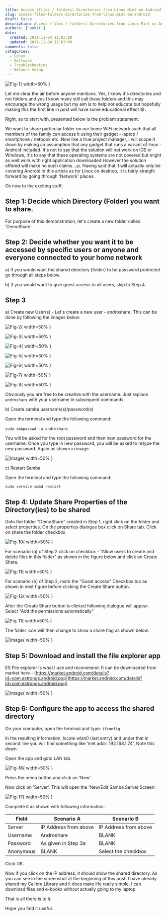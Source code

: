 ```yaml
---
title: Access (files / folders) Directories from Linux Mint on Android
slug: access-files-folders-directories-from-linux-mint-on-android
draft: False
description: Access (files / folders) Directories from Linux Mint on Android
authors: ['ankit']
date: 
  created: 2011-11-04 11:03:00
  updated: 2011-11-04 11:03:00
comments: false
categories:
  - Linux
  - Software
  - Troubleshooting
  - Network Setup
---
```


![Fig-1](../assets/images/2016/07/20111104_Fig_1.png){ width=50% }

Let me clear the air before anyone mentions. Yes, I know it's directories and not folders and yes I know many still call these folders and this may encourage the wrong usage but my aim is to help not educate but hopefully making this the first line in post will have some educational effect :smile:.

<!-- more -->

Right, so to start with, presented below is the problem statement:

We want to share particular folder on our home WiFi network such that all members of the family can access it using their gadget - laptop / smartphone / netbook etc. Now like a true project manager, I will scope it down by making an assumption that any gadget that runs a variant of linux - Android included. It's not to say that the solution will not work on iOS or Windows, it's to say that these operating systems are not covered but might as well work with right application downloaded.However the solution offered will make no such claims...:p. Having said that, I will actually only be covering Android in this article as for Linux on desktop, it is fairly straight forward by going through 'Network' places.

Ok now to the exciting stuff:

## Step 1: Decide which Directory (Folder) you want to share.


For purpose of this demonstration, let's create a new folder called 'DemoShare'.

## Step 2: Decide whether you want it to be accessed by specific users or anyone and everyone connected to your home network

a) If you would want the shared directory (folder) to be password protected go through all steps below.

b) If you would want to give guest access to all users, skip to Step 4.

## Step 3

a) Create new User(s) - Let's create a new user - androshare. This can be done by following the images below:

![Fig-2](../assets/images/2016/07/20111104_Fig_2.png){ width=50% }

![Fig-3](../assets/images/2016/07/20111104_Fig_3.png){ width=50% }

![Fig-4](../assets/images/2016/07/20111104_Fig_4.png){ width=50% }

![Fig-5](../assets/images/2016/07/20111104_Fig_5.png){ width=50% }

![Fig-6](../assets/images/2016/07/20111104_Fig_6.png){ width=50% }

![Fig-7](../assets/images/2016/07/20111104_Fig_7.png){ width=50% }

![Fig-8](../assets/images/2016/07/20111104_Fig_8.png){ width=50% }

Obviously you are free to be creative with the username. Just replace `androshare` with your username in subsequent commands.

b) Create samba username(s)/password(s)

Open the terminal and type the following command:

`sudo smbpasswd -a androshare`. 

You will be asked for the root password and then new password for the username. Once you type in new password, you will be asked to retype the new password. Again as shown in image.

![Image](../assets/images/2016/07/20111104_Fig_9.png){ width=50% }

c) Restart Samba

Open the terminal and type the following command:

`sudo service smbd restart`

## Step 4: Update Share Properties of the Directory(ies) to be shared


Goto the folder "DemoShare" created in Step 1, right click on the folder and select properties. On the properties dialogue box click on Share tab. Click on share the folder checkbox.

![Fig-10](../assets/images/2016/07/20111104_Fig_10.png){ width=50% }

For scenario (a) of Step 2 click on checkbox - "Allow users to create and delete files in this folder" as shown in the figure below and click on Create Share.

![Fig-11](../assets/images/2016/07/20111104_Fig_11.png){ width=50% }

For scenario (b) of Step 2, mark the "Guest access" Checkbox too as shown in next figure before clicking the Create Share button.

![Fig-12](../assets/images/2016/07/20111104_Fig_12.png){ width=50% }

After the Create Share button is clicked following dialogue will appear. Select "Add the permissions automatically"

![Fig-11](../assets/images/2016/07/20111104_Fig_13.png){ width=50% }

The folder icon will then change to show a share flag as shown below.

![Image](../assets/images/2016/07/20111104_Fig_14.png){ width=50% }

## Step 5: Download and install the file explorer app

ES File explorer is what I use and recommend. It can be downloaded from market here - [https://market.android.com/details?id=com.estrongs.android.pop](https://market.android.com/details?id=com.estrongs.android.pop)

![Image](../assets/images/2016/07/20111104_Fig_15.png){ width=50% }

## Step 6: Configure the app to access the shared directory

On your computer, open the terminal and type:
`ifconfig`

In the resulting information, locate wlan0 (last entry) and under that in second line you will find something like 'inet addr: 192.168.1.74', Note this down.

Open the app and goto LAN tab.


![Fig-16](../assets/images/2016/07/20111104_Fig_16.png){ width=50% }

Press the menu button and click on 'New'.

Now click on 'Server'. This will open the 'New/Edit Samba Server Screen'.

![Fig-17](../assets/images/2016/07/20111104_Fig_17.png){ width=50% }

Complete it as shown with following information:


| Field     | Scenario A            | Scenario B            |
|-----------|-----------------------|-----------------------|
| Server    | IP Address from above | IP Address from above |
| Username  | Androshare            | BLANK                 |
| Password  | As given in Step 3a   | BLANK                 |
| Anonymous | BLANK                 | Select the checkbox   |

Click OK.

Now if you click on the IP address, it should show the shared directory. As you can see in the screenshot at the beginning of this post, I have already shared my Calibre Library and it does make life really simple. I can download files and e-books without actually going to my laptop.

That is all there is to it.

Hope you find it useful.
